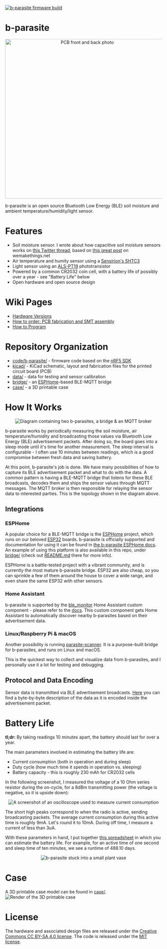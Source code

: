 [![b-parasite firmware build](https://github.com/rbaron/b-parasite/actions/workflows/b-parasite.yml/badge.svg?branch=main)](https://github.com/rbaron/b-parasite/actions/workflows/b-parasite.yml)

# b-parasite
<p align="center">
  <img src="img/resized/img1.jpg" width="512px" border="0" alt="PCB front and back photo" />
</p>

b-parasite is an open source Bluetooth Low Energy (BLE) soil moisture and ambient temperature/humidity/light sensor.

# Features
* Soil moisture sensor. I wrote about how capacitive soil moisture sensors works on [this Twitter thread](https://twitter.com/rbaron_/status/1367182806368071685), based on [this great post](https://wemakethings.net/2012/09/26/capacitance_measurement/) on wemakethings.net
* Air temperature and humity sensor using a [Sensirion's SHTC3](https://www.sensirion.com/en/environmental-sensors/humidity-sensors/digital-humidity-sensor-shtc3-our-new-standard-for-consumer-electronics/)
* Light sensor using an [ALS-PT19](https://everlighteurope.com/ambient-light-sensors/7/ALSPT19315CL177TR8.html) phototransistor
* Powered by a common CR2032 coin cell, with a battery life of possibly over a year - see "Battery Life" below
* Open hardware and open source design

# Wiki Pages
* [Hardware Versions](https://github.com/rbaron/b-parasite/wiki/Hardware-Versions)
* [How to order: PCB fabrication and SMT assembly](https://github.com/rbaron/b-parasite/wiki/How-to-order:-PCB-fabrication-and-SMT-assembly)
* [How to Program](https://github.com/rbaron/b-parasite/wiki/How-to-Program)

# Repository Organization
* [code/b-parasite/](./code/b-parasite/) - firmware code based on the [nRF5 SDK](https://infocenter.nordicsemi.com/index.jsp?topic=%2Fstruct_sdk%2Fstruct%2Fsdk_nrf5_latest.html&cp=7_1)
* [kicad/](./kicad/) - KiCad schematic, layout and fabrication files for the printed circuit board (PCB)
* [data/](data/) - data for testing and sensor calibration
* [bridge/](bridge/) - an [ESPHome](https://github.com/esphome/esphome)-based BLE-MQTT bridge
* [case/](case/) - a 3D printable case

# How It Works
<p align="center">
  <img src="img/excalidraw/diagram.png" border="0" alt="Diagram containing two b-parasites, a bridge & an MQTT broker" />
</p>

b-parasite works by periodically measuring the soil moisture, air temperature/humidity and broadcasting those values via Bluetooth Low Energy (BLE) advertisement packets. After doing so, the board goes into a sleep mode until it's time for another measurement. The sleep interval is configurable - I often use 10 minutes between readings, which is a good compromise between fresh data and saving battery.

At this point, b-parasite's job is done. We have many possibilities of how to capture its BLE advertisement packet and what to do with the data. A common pattern is having a BLE-MQTT bridge that listens for these BLE broadcasts, decodes them and ships the sensor values through MQTT messages. The MQTT broker is then responsible for relaying the sensor data to interested parties. This is the topology shown in the diagram above.

## Integrations
### ESPHome
A popular choice for a BLE-MQTT bridge is the [ESPHome](https://github.com/esphome/esphome) project, which runs on our beloved [ESP32](https://www.espressif.com/en/products/socs/esp32) boards. b-parasite is officially supported and documentation for using it can be found in [the b-parasite ESPHome docs](https://esphome.io/components/sensor/b_parasite.html). An example of using this platform is also available in this repo, under [bridge/](bridge/) (check out [README.md](bridge/README.md) there for more info).

ESPHome is a battle-tested project with a vibrant community, and is currently the most mature b-parasite bridge. ESP32 are also cheap, so you can sprinkle a few of them around the house to cover a wide range, and even share the same ESP32 with other sensors.

### Home Assistant
b-parasite is supported by the [ble_monitor](https://github.com/custom-components/ble_monitor) Home Assistant custom component - please refer to the [docs](https://custom-components.github.io/ble_monitor/by_brand#rbaron). This custom component gets Home Assistant to automatically discover nearby b-parasites based on their advertisement data.

### Linux/Raspberry Pi & macOS
Another possibility is running [parasite-scanner](https://github.com/rbaron/parasite-scanner). It is a purpose-built bridge for b-parasites, and runs on Linux and macOS.

This is the quickest way to collect and visualize data from b-parasites, and I personally use it a lot for testing and debugging.

## Protocol and Data Encoding
Sensor data is transmitted via BLE advertisement broadcasts. [Here](./code/b-parasite/README.md) you can find a byte-by-byte description of the data as it is encoded inside the advertisement packet.

# Battery Life
**tl;dr:** By taking readings 10 minutes apart, the battery should last for over a year.

The main parameters involved in estimating the battery life are:
* Current consumption (both in operation and during sleep)
* Duty cycle (how much time it spends in operation vs. sleeping)
* Battery capacity - this is roughly 230 mAh for CR2032 cells

In the following screenshot, I measured the voltage of a 10 Ohm series resistor during the on-cycle, for a 8dBm transmitting power (the voltage is negative, so it is upside down):

<p align="center">
  <img src="img/scope/8dbm-across-10ohm.png" border="0" alt="A screenshot of an oscilloscope used to measure current consumption" />
</p>

The short high peaks correspond to when the radio is active, sending broadcasting packets. The average current consumption during this active time is roughly 9mA. Let's round it to 10mA. During off time, I measure a current of less than 3uA.

With these parameters in hand, I put together [this spreadsheet](https://docs.google.com/spreadsheets/d/157JQiX20bGkTrlbvWbWRrs_WViL3MgVZffSCWRR7uAI/edit#gid=0) in which you can estimate the battery life. For example, for an active time of one second and sleep time of ten minutes, we see a runtime of 488.10 days.

<p align="center">
  <img src="img/resized/img2.jpg" border="0" alt="b-parasite stuck into a small plant vase" />
</p>

# Case
A 3D printable case model can be found in [case/](case/).
![Render of the 3D printable case](./img/case/screenshot.png)

# License
The hardware and associated design files are released under the [Creative Commons CC BY-SA 4.0 license](https://creativecommons.org/licenses/by-sa/4.0/).
The code is released under the [MIT license](https://opensource.org/licenses/MIT).
